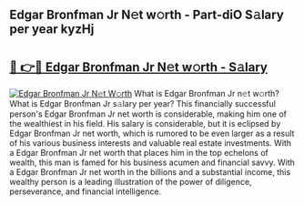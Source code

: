 ## Edgar Bronfman Jr N𝚎t w𝚘rth - Part-diO S𝚊lary per year kyzHj

# <h2><a href="http://gc1ib9q.nevu.top/?p=Edgar+Bronfman+Jr">🔗 👉🔴 Edgar Bronfman Jr N𝚎t w𝚘rth - S𝚊lary</a></h2>

[![Edgar Bronfman Jr N𝚎t W𝚘rth](https://i.imgur.com/Oavwk0R.jpeg)](http://gc1ib9q.nevu.top/?p=Edgar+Bronfman+Jr)
What is Edgar Bronfman Jr n𝚎t w𝚘rth? What is Edgar Bronfman Jr s𝚊lary per year?
This financially successful person's Edgar Bronfman Jr net worth is considerable, making him one of the wealthiest in his field. His salary is considerable, but it is eclipsed by Edgar Bronfman Jr net worth, which is rumored to be even larger as a result of his various business interests and valuable real estate investments. With a Edgar Bronfman Jr net worth that places him in the top echelons of wealth, this man is famed for his business acumen and financial savvy. With a Edgar Bronfman Jr net worth in the billions and a substantial income, this wealthy person is a leading illustration of the power of diligence, perseverance, and financial intelligence.

